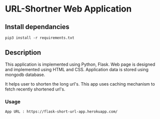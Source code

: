 # URL-Shortner Web Application

## Install dependancies
```
pip3 install -r requirements.txt
```
## Description
This application is implemented using Python, Flask. Web page is designed and implemented using HTML and CSS. Application data is stored using mongodb database.

It helps user to shorten the long url's. This app uses caching mechanism to fetch recently shortened url's.

### Usage
```
App URL : https://flask-short-url-app.herokuapp.com/
```